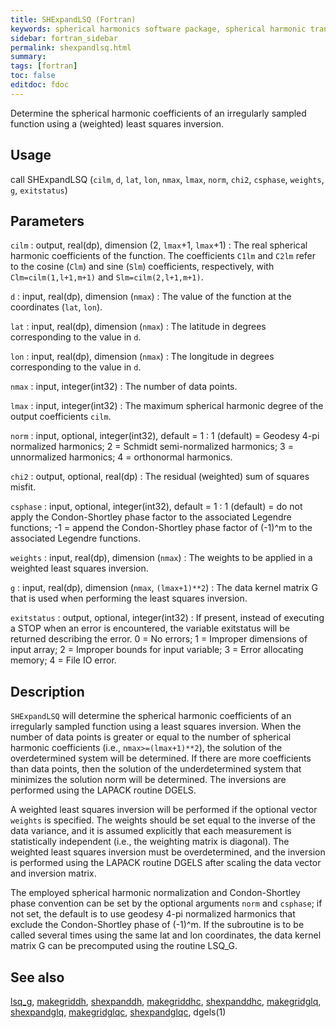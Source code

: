 ```yaml
---
title: SHExpandLSQ (Fortran)
keywords: spherical harmonics software package, spherical harmonic transform, legendre functions, multitaper spectral analysis, fortran, Python, gravity, magnetic field
sidebar: fortran_sidebar
permalink: shexpandlsq.html
summary:
tags: [fortran]
toc: false
editdoc: fdoc
---
```


Determine the spherical harmonic coefficients of an irregularly sampled function using a (weighted) least squares inversion.

## Usage

call SHExpandLSQ (`cilm`, `d`, `lat`, `lon`, `nmax`, `lmax`, `norm`, `chi2`, `csphase`, `weights`, `g`, `exitstatus`)

## Parameters

`cilm` : output, real(dp), dimension (2, `lmax`+1, `lmax`+1)
:   The real spherical harmonic coefficients of the function. The coefficients `C1lm` and `C2lm` refer to the cosine (`Clm`) and sine (`Slm`) coefficients, respectively, with `Clm=cilm(1,l+1,m+1)` and `Slm=cilm(2,l+1,m+1)`.

`d` : input, real(dp), dimension (`nmax`)
:   The value of the function at the coordinates (`lat`, `lon`).

`lat` : input, real(dp), dimension (`nmax`)
:   The latitude in degrees corresponding to the value in `d`.

`lon` : input, real(dp), dimension (`nmax`)
:   The longitude in degrees corresponding to the value in `d`.

`nmax` : input, integer(int32)
:   The number of data points.

`lmax` : input, integer(int32)
:   The maximum spherical harmonic degree of the output coefficients `cilm`.

`norm` : input, optional, integer(int32), default = 1
:   1 (default) = Geodesy 4-pi normalized harmonics; 2 = Schmidt semi-normalized harmonics; 3 = unnormalized harmonics; 4 = orthonormal harmonics.

`chi2` : output, optional, real(dp)
:   The residual (weighted) sum of squares misfit.

`csphase` : input, optional, integer(int32), default = 1
:   1 (default) = do not apply the Condon-Shortley phase factor to the associated Legendre functions; -1 = append the Condon-Shortley phase factor of (-1)^m to the associated Legendre functions.

`weights` : input, real(dp), dimension (`nmax`)
:   The weights to be applied in a weighted least squares inversion.

`g` : input, real(dp), dimension (`nmax`, `(lmax+1)**2`)
:   The data kernel matrix G that is used when performing the least squares inversion.

`exitstatus` : output, optional, integer(int32)
:   If present, instead of executing a STOP when an error is encountered, the variable exitstatus will be returned describing the error. 0 = No errors; 1 = Improper dimensions of input array; 2 = Improper bounds for input variable; 3 = Error allocating memory; 4 = File IO error.

## Description

`SHExpandLSQ` will determine the spherical harmonic coefficients of an irregularly sampled function using a least squares inversion. When the number of data points is greater or equal to the number of spherical harmonic coefficients (i.e., `nmax>=(lmax+1)**2`), the solution of the overdetermined system will be determined. If there are more coefficients than data points, then the solution of the underdetermined system that minimizes the solution norm will be determined. The inversions are performed using the LAPACK routine DGELS.

A weighted least squares inversion will be performed if the optional vector `weights` is specified. The weights should be set equal to the inverse of the data variance, and it is assumed explicitly that each measurement is statistically independent (i.e., the weighting matrix is diagonal). The weighted least squares inversion must be overdetermined, and the inversion is performed using the LAPACK routine DGELS after scaling the data vector and inversion matrix.

The employed spherical harmonic normalization and Condon-Shortley phase convention can be set by the optional arguments `norm` and `csphase`; if not set, the default is to use geodesy 4-pi normalized harmonics that exclude the Condon-Shortley phase of (-1)^m. If the subroutine is to be called several times using the same lat and lon coordinates, the data kernel matrix G can be precomputed using the routine LSQ_G.

## See also

[lsq_g](lsq_g.html), [makegriddh](makegriddh.html), [shexpanddh](shexpanddh.html), [makegriddhc](makegriddhc.html), [shexpanddhc](shexpanddhc.html), [makegridglq](makegridglq.html), [shexpandglq](shexpandglq.html), [makegridglqc](makegridglqc.html), [shexpandglqc](shexpandglqc.html), dgels(1)
